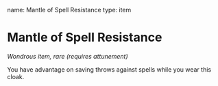 name: Mantle of Spell Resistance
type: item

# Mantle of Spell Resistance
_Wondrous item, rare (requires attunement)_

You have advantage on saving throws against spells while you wear this cloak.
